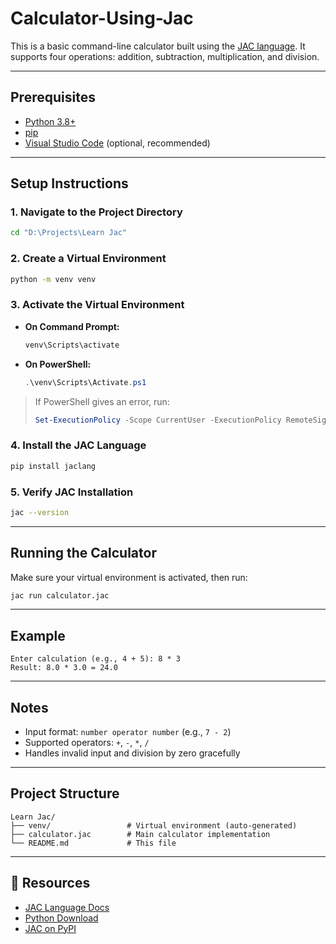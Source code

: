 # Calculator-Using-Jac

This is a basic command-line calculator built using the [JAC language](https://www.jac-lang.org/learn/jac_in_a_flash/). It supports four operations: addition, subtraction, multiplication, and division.

---

## Prerequisites

- [Python 3.8+](https://www.python.org/downloads/)
- [pip](https://pip.pypa.io/en/stable/)
- [Visual Studio Code](https://code.visualstudio.com/) (optional, recommended)

---

## Setup Instructions

### 1. Navigate to the Project Directory

```bash
cd "D:\Projects\Learn Jac"
```

### 2. Create a Virtual Environment

```bash
python -m venv venv
```

### 3. Activate the Virtual Environment

- **On Command Prompt:**
  ```bash
  venv\Scripts\activate
  ```

- **On PowerShell:**
  ```powershell
  .\venv\Scripts\Activate.ps1
  ```

> If PowerShell gives an error, run:
> ```powershell
> Set-ExecutionPolicy -Scope CurrentUser -ExecutionPolicy RemoteSigned
> ```

### 4. Install the JAC Language

```bash
pip install jaclang
```

### 5. Verify JAC Installation

```bash
jac --version
```

---

##  Running the Calculator

Make sure your virtual environment is activated, then run:

```bash
jac run calculator.jac
```

---

## Example

```
Enter calculation (e.g., 4 + 5): 8 * 3
Result: 8.0 * 3.0 = 24.0
```

---

## Notes

- Input format: `number operator number` (e.g., `7 - 2`)
- Supported operators: `+`, `-`, `*`, `/`
- Handles invalid input and division by zero gracefully

---

## Project Structure

```
Learn Jac/
├── venv/                 # Virtual environment (auto-generated)
├── calculator.jac        # Main calculator implementation
└── README.md             # This file
```

---

## 🔗 Resources

- [JAC Language Docs](https://www.jac-lang.org)
- [Python Download](https://www.python.org/downloads/)
- [JAC on PyPI](https://pypi.org/project/jaclang/)
